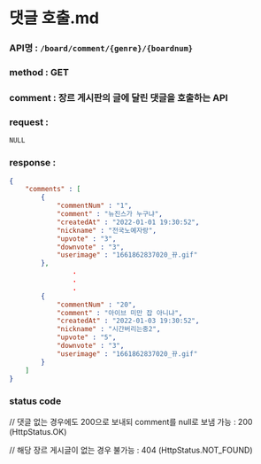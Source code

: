 # 댓글 호출.md
### API명 : `/board/comment/{genre}/{boardnum}`

### method : GET

### comment : 장르 게시판의 글에 달린 댓글을 호출하는 API

### request :
    NULL

### response :
~~~json
{
    "comments" : [
        {
            "commentNum" : "1",
            "comment" : "뉴진스가 누구냐",
            "createdAt" : "2022-01-01 19:30:52",
            "nickname" : "전국노예자랑",
            "upvote" : "3",
            "downvote" : "3",
            "userimage" : "1661862837020_뀨.gif"
        },
                .
                .
                .
        {
            "commentNum" : "20",
            "comment" : "아이브 미만 잡 아니냐",
            "createdAt" : "2022-01-03 19:30:52",
            "nickname" : "시간버리는중2",
            "upvote" : "5",
            "downvote" : "3",
            "userimage" : "1661862837020_뀨.gif"
        }
    ]    
}
~~~
### status code
// 댓글 없는 경우에도 200으로 보내되 comment를 null로 보냄
가능 : 200 (HttpStatus.OK)

// 해당 장르 게시글이 없는 경우
불가능 : 404 (HttpStatus.NOT_FOUND)
